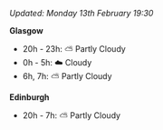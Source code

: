 *Updated: Monday 13th February 19:30*

**Glasgow**

* 20h - 23h: :partly_sunny: Partly Cloudy
* 0h - 5h: :cloud: Cloudy
* 6h, 7h: :partly_sunny: Partly Cloudy

**Edinburgh**

* 20h - 7h: :partly_sunny: Partly Cloudy
